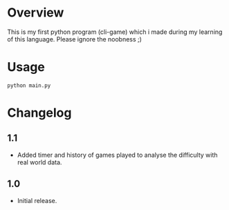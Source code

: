 # Overview

This is my first python program (cli-game) which i made during my learning of this language. Please ignore the noobness ;)

# Usage

```
python main.py
```

# Changelog

## 1.1
 - Added timer and history of games played to analyse the difficulty with real world data.
## 1.0
 - Initial release.